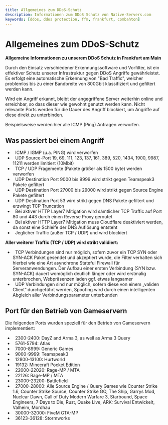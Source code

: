 ```yaml
---
title: Allgemeines zum DDoS-Schutz
description: Informationen zum DDoS Schutz von Native-Servers.com
keywords: [ddos, ddos protection, ffm, frankfurt, combahton]
---
```


Allgemeines zum DDoS-Schutz
=================================

**Allgemeine Informationen zu unserem DDoS Schutz in Frankfurt am Main**

Durch den Einsatz verschiedener Erkennungssoftware und Vorfilter, ist ein effektiver Schutz unserer Infrastruktur gegen DDoS Angriffe gewährleistet. Es erfolgt eine automatische Erkennung von "Bad Traffic", welcher problemlos bis zu einer Bandbreite von 800Gbit klassifiziert und gefiltert werden kann.

Wird ein Angriff erkannt, bleibt der angegriffene Server weiterhin online und erreichbar, so dass dieser wie gewohnt genutzt werden kann. Nicht relevante Ports werden für die Dauer des Angriff blockiert, um Angriffe auf diese direkt zu unterbinden.

Beispielsweise werden hier alle ICMP (Ping) Anfragen verworfen.

Was passiert bei einem Angriff
------------------------------

*     ICMP / IGMP (u.a. PING) wird verworfen
*     UDP Source-Port 19, 69, 111, 123, 137, 161, 389, 520, 1434, 1900, 9987, 11211 werden limitiert (10Mbit)
*     TCP / UDP Fragemente (Pakete größer als 1500 byte) werden verworfen
*     UDP Destination Port 9000 bis 9999 wird strikt gegen Teamspeak3 Pakete gefiltert
*     UDP Destination Port 27000 bis 29000 wird strikt gegen Source Engine Pakete gefiltert
*     UDP Destination Port 53 wird strikt gegen DNS Pakete gefiltert und erzwingt TCP Truncation
*     Bei aktiver HTTP Layer7 Mitigation wird sämtlicher TCP Traffic auf Port 80 und 443 durch einen Reverse Proxy geroutet
*     Bei aktiver HTTP Layer7 Mitigation muss Cloudflare deaktiviert werden, da sonst eine Schleife der DNS Auflösung entsteht
*     Jeglicher Traffic (außer TCP / UDP) und wird blockiert

**Aller weiterer Traffic (TCP / UDP) wird strikt validiert:**

*     TCP Verbindungen sind nur möglich, sofern zuvor ein TCP SYN oder SYN-ACK Paket gesendet und akzeptiert wurde, die Filter verhalten sich hierbei wie eine Art asynchrone Stateful Firewall für Serveranwendungen. Der Aufbau einer ersten Verbindung (SYN bzw. SYN-ACK) dauert womöglich deutlich länger oder wird erstmalig unterbrochen, Webpräsenzen laden ggf. etwas langsamer
*     UDP Verbindungen sind nur möglich, sofern diese von einem „validen Client“ durchgeführt werden, Spoofing wird durch einen intelligenten Abgleich aller Verbindungsparameter unterbunden

Port für den Betrieb von Gameservern
------------------------------------

Die folgenden Ports wurden speziell für den Betrieb von Gameservern implementiert:

*     2300-2400: DayZ and Arma 3, as well as Arma 3 Query
*     5761-5794: Atlas
*     7000-8999: Generic Games
*     9000-9999: Teamspeak3
*     12800-13100: Hurtworld
*     19132: Minecraft Pocket Edition
*     22000-22020: Rage-MP / MTA
*     22126: Rage-MP / MTA
*     23000-23200: Battlefield
*     27000-28000: Alle Source Engine / Query Games wie Counter Strike 1.6, Counter Strike Source, Counter Strike GO, The Ship, Garrys Mod, Nuclear Dawn, Call of Duty Modern Warfare 3, Starbound, Space Engineers, 7 Days to Die, Rust, Quake Live, ARK: Survival Entwickelt, Valheim, Mordhau
*     30000-32000: FiveM GTA-MP
*     36123-36128: Stormworks